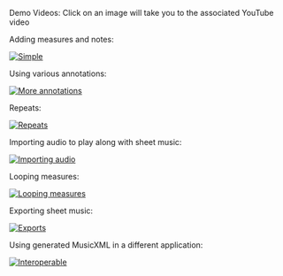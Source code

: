 Demo Videos:
Click on an image will take you to the associated YouTube video

Adding measures and notes:

[![Simple](https://img.youtube.com/vi/KmUSxZCEhJo/0.jpg)](https://www.youtube.com/watch?v=KmUSxZCEhJo)

Using various annotations:

[![More annotations](https://img.youtube.com/vi/QeaHNo8fPB8/0.jpg)](https://www.youtube.com/watch?v=QeaHNo8fPB8)

Repeats:

[![Repeats](https://img.youtube.com/vi/5jTfkR8BTek/0.jpg)](https://www.youtube.com/watch?v=5jTfkR8BTek)

Importing audio to play along with sheet music:

[![Importing audio](https://img.youtube.com/vi/_Lr1aylzv-g/0.jpg)](https://www.youtube.com/watch?v=_Lr1aylzv-g)

Looping measures:

[![Looping measures](https://img.youtube.com/vi/lwivnXClLTA/0.jpg)](https://www.youtube.com/watch?v=lwivnXClLTA)

Exporting sheet music:

[![Exports](https://img.youtube.com/vi/BshGkfFiqdg/0.jpg)](https://www.youtube.com/watch?v=BshGkfFiqdg)

Using generated MusicXML in a different application:

[![Interoperable](https://img.youtube.com/vi/p8_5A9_VMcM/0.jpg)](https://www.youtube.com/watch?v=p8_5A9_VMcM)
